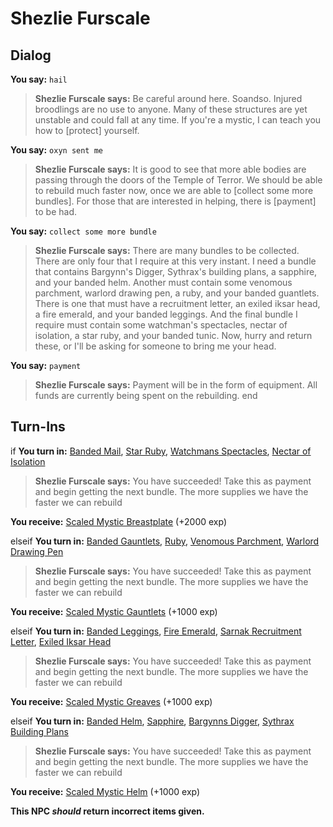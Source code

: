 # Shezlie Furscale
## Dialog

**You say:** `hail`



>**Shezlie Furscale says:** Be careful around here. Soandso. Injured broodlings are no use to anyone. Many of these structures are yet unstable and could fall at any time. If you're a mystic, I can teach you how to [protect] yourself.

**You say:** `oxyn sent me`



>**Shezlie Furscale says:** It is good to see that more able bodies are passing through the doors of the Temple of Terror. We should be able to rebuild much faster now, once we are able to [collect some more bundles]. For those that are interested in helping, there is [payment] to be had.

**You say:** `collect some more bundle`



>**Shezlie Furscale says:** There are many bundles to be collected. There are only four that I require at this very instant. I need a bundle that contains Bargynn's Digger, Sythrax's building plans, a sapphire, and your banded helm. Another must contain some venomous parchment, warlord drawing pen, a ruby, and your banded guantlets. There is one that must have a recruitment letter, an exiled iksar head, a fire emerald, and your banded leggings. And the final bundle I require must contain some watchman's spectacles, nectar of isolation, a star ruby, and your banded tunic. Now, hurry and return these, or I'll be asking for someone to bring me your head.

**You say:** `payment`



>**Shezlie Furscale says:** Payment will be in the form of equipment. All funds are currently being spent on the rebuilding.
end

## Turn-Ins





if **You turn in:** [Banded Mail](/item/3056), [Star Ruby](/item/10032), [Watchmans Spectacles](/item/14777), [Nectar of Isolation](/item/14778)


>**Shezlie Furscale says:** You have succeeded! Take this as payment and begin getting the next bundle.  The more supplies we have the faster we can rebuild


 **You receive:**  [Scaled Mystic Breastplate](/item/4989) (+2000 exp)

elseif **You turn in:** [Banded Gauntlets](/item/3062), [Ruby](/item/10035), [Venomous Parchment](/item/14773), [Warlord Drawing Pen](/item/14774)


>**Shezlie Furscale says:** You have succeeded! Take this as payment and begin getting the next bundle.  The more supplies we have the faster we can rebuild


 **You receive:**  [Scaled Mystic Gauntlets](/item/4985) (+1000 exp)

elseif **You turn in:** [Banded Leggings](/item/3063), [Fire Emerald](/item/10033), [Sarnak Recruitment Letter](/item/14775), [Exiled Iksar Head](/item/14776)


>**Shezlie Furscale says:** You have succeeded! Take this as payment and begin getting the next bundle.  The more supplies we have the faster we can rebuild


 **You receive:**  [Scaled Mystic Greaves](/item/4987) (+1000 exp)

elseif **You turn in:** [Banded Helm](/item/3053), [Sapphire](/item/10034), [Bargynns Digger](/item/14771), [Sythrax Building Plans](/item/14772)


>**Shezlie Furscale says:** You have succeeded! Take this as payment and begin getting the next bundle.  The more supplies we have the faster we can rebuild


 **You receive:**  [Scaled Mystic Helm](/item/4990) (+1000 exp)

**This NPC *should* return incorrect items given.**
